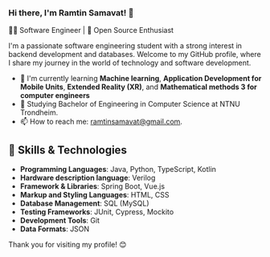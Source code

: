 ### Hi there, I'm Ramtin Samavat! 👋

👨‍💻 Software Engineer | 🚀 Open Source Enthusiast

I'm a passionate software engineering student with a strong interest in backend development and databases.
Welcome to my GitHub profile, where I share my journey in the world of technology and software development.

* 🌱 I'm currently learning **Machine learning**, **Application Development for Mobile Units**, **Extended Reality (XR)**, and **Mathematical methods 3 for computer engineers**
* 🔭 Studying Bachelor of Engineering in Computer Science at NTNU Trondheim.
* 📫 How to reach me: ramtinsamavat@gmail.com.

## 🔧 Skills & Technologies
- **Programming Languages**: Java, Python, TypeScript, Kotlin
- **Hardware description language**: Verilog
- **Framework & Libraries**: Spring Boot, Vue.js
- **Markup and Styling Languages**: HTML, CSS
- **Database Management**: SQL (MySQL)
- **Testing Frameworks**: JUnit, Cypress, Mockito
- **Development Tools**: Git
- **Data Formats**: JSON


Thank you for visiting my profile! 😊
